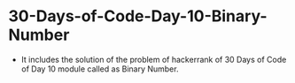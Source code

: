# 30-Days-of-Code-Day-10-Binary-Number
- It includes the solution of the problem of hackerrank of 30 Days of Code of Day 10 module called as Binary Number.
